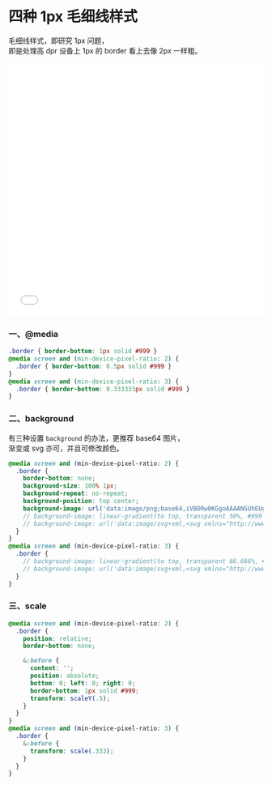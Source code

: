 # 四种 1px 毛细线样式

毛细线样式，即研究 1px 问题，  
即是处理高 dpr 设备上 1px 的 border 看上去像 2px 一样粗。

<iframe height="500" style="width: 100%;" scrolling="no" title="1px border" src="//codepen.io/foreverZ133/embed/OJLNezZ/?height=265&theme-id=0&default-tab=result" frameborder="no" allowtransparency="true" allowfullscreen="true">
  See the Pen <a href='https://codepen.io/foreverZ133/pen/OJLNezZ/'>1px border</a> by 张永恒
  (<a href='https://codepen.io/foreverZ133'>@foreverZ133</a>) on <a href='https://codepen.io'>CodePen</a>.
</iframe>

### 一、@media
```css
.border { border-bottom: 1px solid #999 }
@media screen and (min-device-pixel-ratio: 2) {
  .border { border-bottom: 0.5px solid #999 }
}
@media screen and (min-device-pixel-ratio: 3) {
  .border { border-bottom: 0.333333px solid #999 }
}
```

### 二、background

有三种设置 `background` 的办法，更推荐 base64 图片，  
渐变或 svg 亦可，并且可修改颜色。

```scss
@media screen and (min-device-pixel-ratio: 2) {
  .border {
    border-bottom: none;
    background-size: 100% 1px;
    background-repeat: no-repeat;
    background-position: top center;
    background-image: url('data:image/png;base64,iVBORw0KGgoAAAANSUhEUgAAAAEAAAACCAYAAACZgbYnAAAAAXNSR0IArs4c6QAAAARnQU1BAACxjwv8YQUAAAAJcEhZcwAADsMAAA7DAcdvqGQAAAAQSURBVBhXY5g5c+Z/BhAAABRcAsvqBShzAAAAAElFTkSuQmCC');
    // background-image: linear-gradient(to top, transparent 50%, #999 50%);
    // background-image: url('data:image/svg+xml,<svg xmlns="http://www.w3.org/2000/svg" height="1px"><rect y=".5" width="100%" height="0.5" fill="%23999" /></svg>');
  }
}
@media screen and (min-device-pixel-ratio: 3) {
  .border {
    // background-image: linear-gradient(to top, transparent 66.666%, #999 66.666%);
    // background-image: url('data:image/svg+xml,<svg xmlns="http://www.w3.org/2000/svg" height="1px"><rect y=".666" width="100%" height="0.333" fill="%23999" /></svg>');
  }
}
```

### 三、scale
```scss
@media screen and (min-device-pixel-ratio: 2) {
  .border {
    position: relative;
    border-bottom: none;

    &:before {
      content: '';
      position: absolute;
      bottom: 0; left: 0; right: 0;
      border-bottom: 1px solid #999;
      transform: scaleY(.5);
    }
  }
}
@media screen and (min-device-pixel-ratio: 3) {
  .border {
    &:before {
      transform: scale(.333);
    }
  }
}
```
